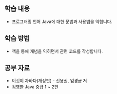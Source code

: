 ## 학습 내용

- 프로그래밍 언어 Java에 대한 문법과 사용법을 익힙니다.



## 학습 방법

- 책을 통해 개념을 익히면서 관련 코드를 작성합니다.


## 공부 자료

- 이것이 자바다(개정판) - 신용권, 임경균 저
- 김영한 Java 중급 1 ~ 2편